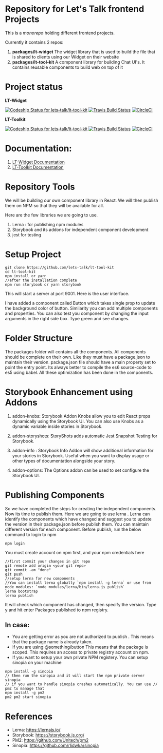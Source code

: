 # Repository for Let's Talk frontend Projects

This is a *monorepo* holding different frontend projects.

Currently it contains 2 repos:

1. **packages/lt-widget** The widget library that is used to build the file that is shared to clients using our Widget on their website
2. **packages/lt-tool-kit** A component library for building Chat UI's. It contains reusable components to build web on top of it

# Project status

**LT-Widget**

[ ![Codeship Status for lets-talk/lt-tool-kit](https://app.codeship.com/projects/ed158f00-18d4-0136-ee8a-726a1cad4289/status)](https://app.codeship.com/projects/283964)
[![Travis Build Status](https://travis-ci.com/lets-talk/lt-tool-kit.svg?token=y9PK7HytvkZwLq77jGGy&branch=master)](https://travis-ci.com/lets-talk/lt-tool-kit)
[![CircleCI](https://circleci.com/gh/lets-talk/lt-tool-kit/tree/master.svg?style=svg&circle-token=6ebeb089b7f69d8ebf1fbfc6cb21f245ddb9e457)](https://circleci.com/gh/lets-talk/lt-tool-kit/tree/master)


**LT-Toolkit**

[ ![Codeship Status for lets-talk/lt-tool-kit](https://app.codeship.com/projects/ed158f00-18d4-0136-ee8a-726a1cad4289/status)](https://app.codeship.com/projects/283964)
[![Travis Build Status](https://travis-ci.com/lets-talk/lt-tool-kit.svg?token=y9PK7HytvkZwLq77jGGy&branch=master)](https://travis-ci.com/lets-talk/lt-tool-kit)
[![CircleCI](https://circleci.com/gh/lets-talk/lt-tool-kit/tree/master.svg?style=svg&circle-token=6ebeb089b7f69d8ebf1fbfc6cb21f245ddb9e457)](https://circleci.com/gh/lets-talk/lt-tool-kit/tree/master)

# Documentation:

1. [LT-Widget Documentation](https://lets-talk.github.io/lt-tool-kit/#/)
2. [LT-Toolkit Documentation](https://lets-talk.github.io/lt-tool-kit/#/)


# Repository Tools

We will be building our own component library in React. We will then publish them on NPM so that they will be available for all.

Here are the few libraries we are going to use.

1. Lerna : for publishing npm modules
2. Storybook and its addons for independent component development
3. jest for testing

# Setup Project
```
git clone https://github.com/lets-talk/lt-tool-kit
cd lt-tool-kit
npm install or yarn
//after the installation complete
npm run storybook or yarn storybook
```

This will start a server at port 9001. Here is the user interface.

I have added a component called Button which takes single prop to update the background color of button. Similarity you can add multiple components and properties.
You can also test you component by changing the input arguments in the right side box. Type green and see changes.

# Folder Structure

The packages folder will contains all the components.
All components should be complete on their own. Like they must have a package.json to maintain their version.
package.json file should have a main property set to point the entry point.
Its always better to compile the es6 source-code to es5 using babel.
All these optimization has been done in the components.

# Storybook Enhancement using Addons
1. addon-knobs: Storybook Addon Knobs allow you to edit React props dynamically using the Storybook UI. You can also use Knobs as a dynamic variable inside stories in Storybook.

2. addon-storyshots: StoryShots adds automatic Jest Snapshot Testing for Storybook.

3. addon-info : Storybook Info Addon will show additional information for your stories in Storybook. Useful when you want to display usage or other types of documentation alongside your story.

4. addon-options: The Options addon can be used to set configure the Storybook UI.

# Publishing Components
So we have completed the steps for creating the independent components. Now its time to publish them. Here we are going to use lerna . Lerna can identify the components which have changed and suggest you to update the version in their package.json before publish them.
You can maintain different version for each component.
Before publish, run the below command to login to npm
```
npm login
```

You must create account on npm first, and your npm credentials here
```
//first commit your changes in git repo
git remote add origin <your git repo>
git commit -am "done"
git push
//setup lerna for new components
//You can install lerna globally `npm install -g lerna` or use from node modules: `node_modules/lerna/bin/lerna.js publish`
lerna bootstrap
lerna publish
```
It will check which component has changed, then specify the version.
Type y and hit enter
Packages published to npm registry.

## In case:
* You are getting error as you are not authorized to publish . This means that the package name is already taken.
* If you are using @something/button This means that the package is scoped. This requires an access to private registry account on npm.
* If you want to setup your own private NPM registery. You can setup sinopia on your machine
```
npm install -g sinopia
// then run the sinopia and it will start the npm private server
sinopia
// if you want to handle sinopia crashes automatically. You can use // pm2 to manage that
npm install -g pm2
pm2 pm2 start sinopia
```

# References
* Lerna: https://lernajs.io/
* Storybook: https://storybook.js.org/
* PM2: https://github.com/Unitech/pm2
* Sinopia: https://github.com/rlidwka/sinopia
